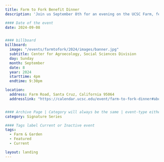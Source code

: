 ```yaml
---
title: Farm to Fork Benefit Dinner
description: 'Join us September 8th for an evening on the UCSC Farm, featuring music, appetizers, tours, and local wine followed by a four-course family style dinner on the farm.'

#### Date of the event
date: 2024-09-08


#### billboard
billboard:
  image: "/events/farmtofork/2024/images/banner.jpg"
  subtitle: Center for Agroecology, Social Sciences Division
  day: Sunday
  month: September
  date: 8
  year: 2024
  starttime: 4pm
  endtime: 9:30pm

location:
  address: Farm Road, Santa Cruz, California 95064
  addresslink: "https://calendar.ucsc.edu/event/farm-to-fork-dinner#about_map"


#### Archive Page | Category will always be the same | event-type either Signature Event, Notable Event, Lecture Series
category: Signature Series

#### Tags label Current or Inactive event
tags:
  - Farm & Garden
  - Featured
  - Current

layout: landing
---
```

